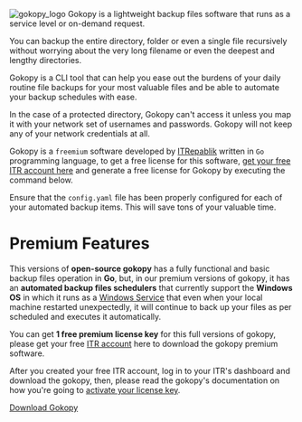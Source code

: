 ![gokopy_logo](https://user-images.githubusercontent.com/58651329/75228116-80050d80-57ea-11ea-8c79-d33ae5e5b83d.png)
Gokopy is a lightweight backup files software that runs as a service level or on-demand request.

You can backup the entire directory, folder or even a single file recursively
without worrying about the very long filename or even the deepest and lengthy directories.
	
Gokopy is a CLI tool that can help you ease out the burdens of your daily routine file backups for 
your most valuable files and be able to automate your backup schedules with ease.

In the case of a protected directory, Gokopy can't access it unless you map it with your network set of usernames
and passwords. Gokopy will not keep any of your network credentials at all.

Gokopy is a `freemium` software developed by [ITRepablik](https://itrepablik.com/) written in `Go` programming language, to get a free license for this software, [get your free ITR account here](https://itrepablik.com/signup) and generate a free license for Gokopy by executing the command below.

Ensure that the `config.yaml` file has been properly configured for each of your automated backup items.
This will save tons of your valuable time.

# Premium Features
This versions of **open-source gokopy** has a fully functional and basic backup files operation in **Go**, but, in our premium versions of gokopy, it has an **automated backup files schedulers** that currently support the **Windows OS** in which it runs as a [Windows Service](https://itrepablik.com/docs/gokopy/service/) that even when your local machine restarted unexpectedly, it will continue to back up your files as per scheduled and executes it automatically.

You can get **1 free premium license key** for this full versions of gokopy, please get your free [ITR account](https://itrepalik.com/signup) here to download the gokopy premium software.

After you created your free ITR account, log in to your ITR's dashboard and download the gokopy, then, please read the gokopy's documentation on how you're going to [activate your license key](https://itrepablik.com/docs/gokopy/usage/get/).

[Download Gokopy](https://drive.google.com/drive/folders/1A_KBtjyewtRintpxHmpWQWpsD7fpaCc8?usp=sharing)
